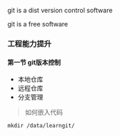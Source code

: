 git is a dist version control software

git is a free software
### 工程能力提升
#### 第一节 git版本控制
+ 本地仓库
+ 远程仓库
+ 分支管理

>如何嵌入代码
>

```shell
mkdir /data/learngit/
```

